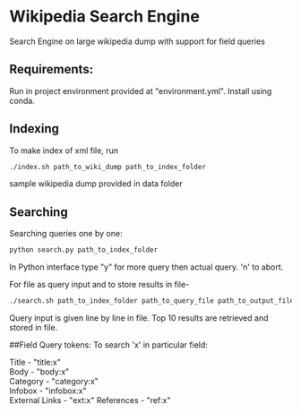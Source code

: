 # Wikipedia Search Engine
Search Engine on large wikipedia dump with support for field queries

## Requirements:
Run in project environment provided at "environment.yml". Install using conda.

## Indexing
To make index of xml file, run
```bash
./index.sh path_to_wiki_dump path_to_index_folder
```
sample wikipedia dump provided in data folder

## Searching
Searching queries one by one:
```python
python search.py path_to_index_folder
```
In Python interface type "y" for more query then actual query. 'n' to abort.

For file as query input and to store results in file-
```bash
./search.sh path_to_index_folder path_to_query_file path_to_output_file
```
Query input is given line by line in file.
Top 10 results are retrieved and stored in file.

##Field Query tokens:
To search 'x' in particular field:

Title - "title:x"  
Body - "body:x"  
Category - "category:x"  
Infobox - "infobox:x"  
External Links - "ext:x"
References - "ref:x"
